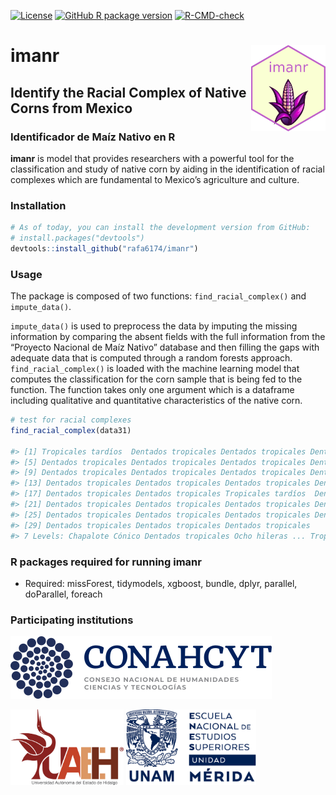 
<!-- badges: start -->

[![License](https://img.shields.io/badge/License-GPL3-blue.svg)](https://github.com/rafa6174/imanr/blob/main/LICENSE.md)
[![GitHub R package
version](https://img.shields.io/github/r-package/v/rafa6174/imanr/master)](https://github.com/rafa6174/imanr)
[![R-CMD-check](https://github.com/rafa6174/imanr/actions/workflows/R-CMD-check.yaml/badge.svg)](https://github.com/rafa6174/imanr/actions/workflows/R-CMD-check.yaml)
<!-- [![CRAN/METACRAN](https://img.shields.io/cran/v/ecocbo)](https://cran.r-project.org/package=ecocbo) -->
<!--  [![GitHub R package version](https://img.shields.io/badge/R-v1.0.0-orange)](https://github.com/rafa6174/imanr) -->
<!-- ![CRAN downloads](https://cranlogs.r-pkg.org/badges/grand-total/imanr?color=yellow) -->
<!-- badges: end -->

# imanr <a href="https://github.com/rafa6174/imanr"><img src="vignettes/images/hex-imanr.png" align="right" height="138" /></a>

## Identify the Racial Complex of Native Corns from Mexico

### Identificador de Maíz Nativo en R

**imanr** is model that provides researchers with a powerful tool for
the classification and study of native corn by aiding in the
identification of racial complexes which are fundamental to Mexico’s
agriculture and culture.

### Installation

``` r
# As of today, you can install the development version from GitHub:
# install.packages("devtools")
devtools::install_github("rafa6174/imanr")
```

### Usage

The package is composed of two functions: `find_racial_complex()` and
`impute_data()`.

`impute_data()` is used to preprocess the data by imputing the missing
information by comparing the absent fields with the full information
from the “Proyecto Nacional de Maíz Nativo” database and then filling
the gaps with adequate data that is computed through a random forests
approach. `find_racial_complex()` is loaded with the machine learning
model that computes the classification for the corn sample that is being
fed to the function. The function takes only one argument which is a
dataframe including qualitative and quantitative characteristics of the
native corn.

``` r
# test for racial complexes
find_racial_complex(data31)

#> [1] Tropicales tardíos  Dentados tropicales Dentados tropicales Dentados tropicales
#> [5] Dentados tropicales Dentados tropicales Dentados tropicales Dentados tropicales
#> [9] Dentados tropicales Dentados tropicales Dentados tropicales Dentados tropicales
#> [13] Dentados tropicales Dentados tropicales Dentados tropicales Dentados tropicales
#> [17] Dentados tropicales Dentados tropicales Tropicales tardíos  Dentados tropicales
#> [21] Dentados tropicales Dentados tropicales Dentados tropicales Dentados tropicales
#> [25] Dentados tropicales Dentados tropicales Dentados tropicales Dentados tropicales
#> [29] Dentados tropicales Dentados tropicales Dentados tropicales
#> 7 Levels: Chapalote Cónico Dentados tropicales Ocho hileras ... Tropicales tardíos
```

### R packages required for running imanr

- Required: missForest, tidymodels, xgboost, bundle, dplyr, parallel,
  doParallel, foreach

### Participating institutions

![](man/figures/logoCONACYT.png)

<img src="man/figures/logoUAEH.png" height="121" />
<img src="man/figures/logoENES.png" height="121" />
